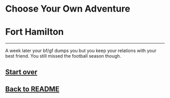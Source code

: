 # Choose Your Own Adventure
# Fort Hamilton
---
A week later your bf/gf dumps you but you keep your relations with your best friend. You still missed the football season though.

## [Start over](../home.md)
## [Back to README](../README.md)
